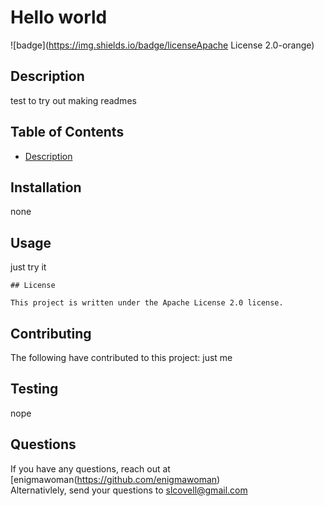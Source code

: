 
  # Hello world

  ![badge](https://img.shields.io/badge/licenseApache License 2.0-orange)</br>

 ## Description
 test to try out making readmes

 ## Table of Contents
 * [Description](#description)

 ## Installation
 none

 ## Usage
 just try it

 
    ## License
    
    This project is written under the Apache License 2.0 license.

 ## Contributing
 The following have contributed to this project:
 just me

 ## Testing
nope

## Questions
If you have any questions, reach out at [enigmawoman(https://github.com/enigmawoman)</br>
Alternativlely, send your questions to slcovell@gmail.com
